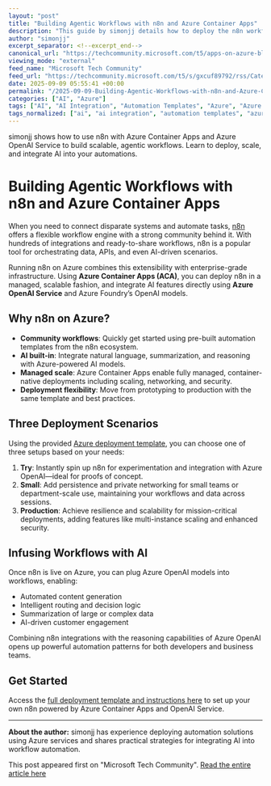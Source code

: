 ```yaml
---
layout: "post"
title: "Building Agentic Workflows with n8n and Azure Container Apps"
description: "This guide by simonjj details how to deploy the n8n workflow automation engine on Azure leveraging Azure Container Apps (ACA) and Azure OpenAI Service. It explains three deployment patterns—from experimentation to production—while highlighting how Azure’s managed infrastructure supports scaling and secure operations. Readers learn how to infuse n8n workflows with advanced AI capabilities by integrating Azure OpenAI models, unlocking new automation scenarios such as content generation, intelligent routing, and summarization. A link is provided to the GitHub repository with deployment templates and step-by-step instructions."
author: "simonjj"
excerpt_separator: <!--excerpt_end-->
canonical_url: "https://techcommunity.microsoft.com/t5/apps-on-azure-blog/building-agentic-workflows-with-n8n-and-azure-container-apps/ba-p/4452362"
viewing_mode: "external"
feed_name: "Microsoft Tech Community"
feed_url: "https://techcommunity.microsoft.com/t5/s/gxcuf89792/rss/Category?category.id=Azure"
date: 2025-09-09 05:55:41 +00:00
permalink: "/2025-09-09-Building-Agentic-Workflows-with-n8n-and-Azure-Container-Apps.html"
categories: ["AI", "Azure"]
tags: ["AI", "AI Integration", "Automation Templates", "Azure", "Azure Container Apps", "Azure OpenAI Service", "Cloud Infrastructure", "Community", "Containerization", "Intelligent Workflows", "N8n", "OpenAI Models", "Production Deployment", "Scaling", "Summarization", "Workflow Automation"]
tags_normalized: ["ai", "ai integration", "automation templates", "azure", "azure container apps", "azure openai service", "cloud infrastructure", "community", "containerization", "intelligent workflows", "n8n", "openai models", "production deployment", "scaling", "summarization", "workflow automation"]
---
```


simonjj shows how to use n8n with Azure Container Apps and Azure OpenAI Service to build scalable, agentic workflows. Learn to deploy, scale, and integrate AI into your automations.<!--excerpt_end-->

# Building Agentic Workflows with n8n and Azure Container Apps

When you need to connect disparate systems and automate tasks, [n8n](https://n8n.io/) offers a flexible workflow engine with a strong community behind it. With hundreds of integrations and ready-to-share workflows, n8n is a popular tool for orchestrating data, APIs, and even AI-driven scenarios.

Running n8n on Azure combines this extensibility with enterprise-grade infrastructure. Using **Azure Container Apps (ACA)**, you can deploy n8n in a managed, scalable fashion, and integrate AI features directly using **Azure OpenAI Service** and Azure Foundry’s OpenAI models.

## Why n8n on Azure?

- **Community workflows**: Quickly get started using pre-built automation templates from the n8n ecosystem.
- **AI built-in**: Integrate natural language, summarization, and reasoning with Azure-powered AI models.
- **Managed scale**: Azure Container Apps enable fully managed, container-native deployments including scaling, networking, and security.
- **Deployment flexibility**: Move from prototyping to production with the same template and best practices.

## Three Deployment Scenarios

Using the provided [Azure deployment template](https://github.com/simonjj/n8n-on-aca), you can choose one of three setups based on your needs:

1. **Try**: Instantly spin up n8n for experimentation and integration with Azure OpenAI—ideal for proofs of concept.
2. **Small**: Add persistence and private networking for small teams or department-scale use, maintaining your workflows and data across sessions.
3. **Production**: Achieve resilience and scalability for mission-critical deployments, adding features like multi-instance scaling and enhanced security.

## Infusing Workflows with AI

Once n8n is live on Azure, you can plug Azure OpenAI models into workflows, enabling:

- Automated content generation
- Intelligent routing and decision logic
- Summarization of large or complex data
- AI-driven customer engagement

Combining n8n integrations with the reasoning capabilities of Azure OpenAI opens up powerful automation patterns for both developers and business teams.

## Get Started

Access the [full deployment template and instructions here](https://github.com/simonjj/n8n-on-aca) to set up your own n8n powered by Azure Container Apps and OpenAI Service.

---

**About the author:** simonjj has experience deploying automation solutions using Azure services and shares practical strategies for integrating AI into workflow automation.

This post appeared first on "Microsoft Tech Community". [Read the entire article here](https://techcommunity.microsoft.com/t5/apps-on-azure-blog/building-agentic-workflows-with-n8n-and-azure-container-apps/ba-p/4452362)
